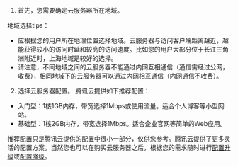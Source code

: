 1) 首先，您需要确定云服务器所在地域。

地域选择tips：
-  应根据您的用户所在地理位置选择地域。云服务器与访问客户端距离越近，越能获得较小的访问时延和较高的访问速度。比如您的用户大部分位于长江三角洲附近时，上海地域是较好的选择。
- 请注意，不同地域之间的云服务器不能通过内网互相通信（通信需经过公网，收费），相同地域下的云服务器可以通过内网相互通信（内网通信不收费）。


2) 选择云服务器配置。
腾讯云提供如下推荐配置：
- 入门型：1核1GB内存，带宽选择1Mbps或使用流量。适合个人博客等小型网站。
- 基础型：1核2GB内存，带宽选择1Mbps。适合企业官网等简单的Web应用。

推荐配置只是腾讯云提供的配置中很小一部分，仅供您参考。腾讯云提供了更多灵活的配置方案。当然您也可以在购买云服务器之后，根据您的需求随时进行[配置升级](http://www.qcloud.com/doc/product/213/%E8%B0%83%E6%95%B4CVM%E5%AE%9E%E4%BE%8B%E9%85%8D%E7%BD%AE#1.-配置升级)或[配置降级](http://www.qcloud.com/doc/product/213/%E8%B0%83%E6%95%B4CVM%E5%AE%9E%E4%BE%8B%E9%85%8D%E7%BD%AE#2.-配置降级)。


